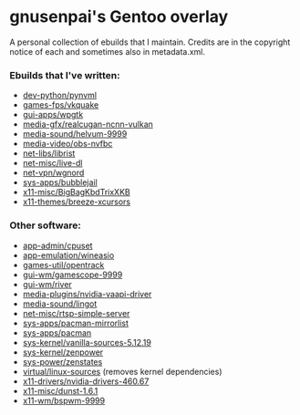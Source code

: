 # gnusenpai's Gentoo overlay
A personal collection of ebuilds that I maintain.
Credits are in the copyright notice of each and sometimes also in metadata.xml.

### Ebuilds that I've written:
- [dev-python/pynvml](dev-python/pynvml)
- [games-fps/vkquake](games-fps/vkquake)
- [gui-apps/wpgtk](gui-apps/wpgtk)
- [media-gfx/realcugan-ncnn-vulkan](media-gfx/realcugan-ncnn-vulkan)
- [media-sound/helvum-9999](media-sound/helvum)
- [media-video/obs-nvfbc](media-video/obs-nvfbc)
- [net-libs/librist](net-libs/librist)
- [net-misc/live-dl](net-misc/live-dl)
- [net-vpn/wgnord](net-vpn/wgnord)
- [sys-apps/bubblejail](sys-apps/bubblejail)
- [x11-misc/BigBagKbdTrixXKB](x11-misc/BigBagKbdTrixXKB)
- [x11-themes/breeze-xcursors](x11-themes/breeze-xcursors)

### Other software:
- [app-admin/cpuset](app-admin/cpuset)
- [app-emulation/wineasio](app-emulation/wineasio)
- [games-util/opentrack](games-util/opentrack)
- [gui-wm/gamescope-9999](gui-wm/gamescope)
- [gui-wm/river](gui-wm/river)
- [media-plugins/nvidia-vaapi-driver](media-plugins/nvidia-vaapi-driver)
- [media-sound/lingot](media-sound/lingot)
- [net-misc/rtsp-simple-server](net-misc/rtsp-simple-server)
- [sys-apps/pacman-mirrorlist](sys-apps/pacman-mirrorlist)
- [sys-apps/pacman](sys-apps/pacman)
- [sys-kernel/vanilla-sources-5.12.19](sys-kernel/vanilla-sources)
- [sys-kernel/zenpower](sys-kernel/zenpower)
- [sys-power/zenstates](sys-power/zenstates)
- [virtual/linux-sources](virtual/linux-sources) (removes kernel dependencies)
- [x11-drivers/nvidia-drivers-460.67](x11-drivers/nvidia-drivers)
- [x11-misc/dunst-1.6.1](x11-misc/dunst)
- [x11-wm/bspwm-9999](x11-wm/bspwm)
